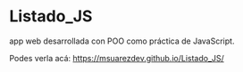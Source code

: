 # Listado_JS
app web desarrollada con POO como práctica de JavaScript. 

Podes verla acá: https://msuarezdev.github.io/Listado_JS/
